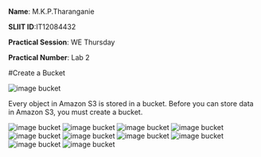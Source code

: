 **Name**: M.K.P.Tharanganie
 
 **SLIIT ID**:IT12084432
 
 **Practical Session**: WE Thursday 
 
 **Practical Number**: Lab 2

#Create a Bucket

![image bucket](http://i58.tinypic.com/15xkcd3.jpg)

Every object in Amazon S3 is stored in a bucket. Before you can store data in Amazon S3, you must create a bucket.

![image bucket]()
![image bucket]()
![image bucket]()
![image bucket]()
![image bucket]()
![image bucket]()
![image bucket]()
![image bucket]()
![image bucket]()
![image bucket]()
